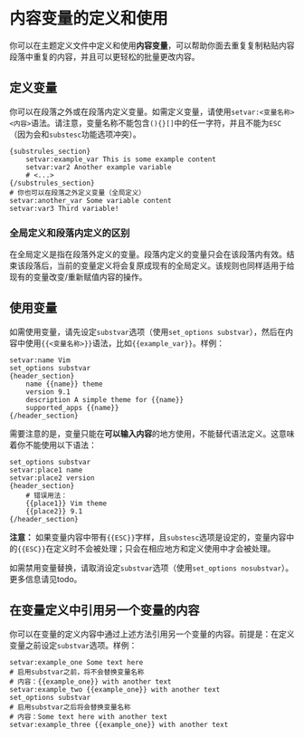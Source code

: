 # 内容变量的定义和使用

你可以在主题定义文件中定义和使用**内容变量**，可以帮助你面去重复复制粘贴内容段落中重复的内容，并且可以更轻松的批量更改内容。

## 定义变量

你可以在段落之外或在段落内定义变量。如需定义变量，请使用`setvar:<变量名称> <内容>`语法。请注意，变量名称不能包含`(){}[]`中的任一字符，并且不能为`ESC`（因为会和`substesc`功能选项冲突）。

```plaintext
{substrules_section}
    setvar:example_var This is some example content
    setvar:var2 Another example variable
    # <...>
{/substrules_section}
# 你也可以在段落之外定义变量（全局定义）
setvar:another_var Some variable content
setvar:var3 Third variable!
```

### 全局定义和段落内定义的区别

在全局定义是指在段落外定义的变量。段落内定义的变量只会在该段落内有效。结束该段落后，当前的变量定义将会复原成现有的全局定义。该规则也同样适用于给现有的变量改变/重新赋值内容的操作。

## 使用变量

如需使用变量，请先设定`substvar`选项（使用`set_options substvar`），然后在内容中使用`{{<变量名称>}}`语法，比如`{{example_var}}`。样例：

```plaintext
setvar:name Vim
set_options substvar
{header_section}
    name {{name}} theme
    version 9.1
    description A simple theme for {{name}}
    supported_apps {{name}}
{/header_section}
```

需要注意的是，变量只能在**可以输入内容**的地方使用，不能替代语法定义。这意味着你不能使用以下语法：

```plaintext
set_options substvar
setvar:place1 name
setvar:place2 version
{header_section}
    # 错误用法：
    {{place1}} Vim theme
    {{place2}} 9.1
{/header_section}
```

**注意：** 如果变量内容中带有`{{ESC}}`字样，且`substesc`选项是设定的，变量内容中的`{{ESC}}`在定义时不会被处理；只会在相应地方和定义使用中才会被处理。

如需禁用变量替换，请取消设定`substvar`选项（使用`set_options nosubstvar`）。更多信息请见todo。

## 在变量定义中引用另一个变量的内容

你可以在变量的定义内容中通过上述方法引用另一个变量的内容。前提是：在定义变量之前设定`substvar`选项。样例：

```plaintext
setvar:example_one Some text here
# 启用substvar之前，将不会替换变量名称
# 内容：{{example_one}} with another text
setvar:example_two {{example_one}} with another text
set_options substvar
# 启用substvar之后将会替换变量名称
# 内容：Some text here with another text
setvar:example_three {{example_one}} with another text
```